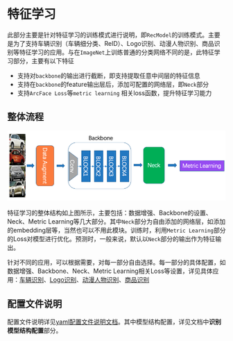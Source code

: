 # 特征学习

此部分主要是针对特征学习的训练模式进行说明，即`RecModel`的训练模式。主要是为了支持车辆识别（车辆细分类、ReID）、Logo识别、动漫人物识别、商品识别等特征学习的应用。与在`ImageNet`上训练普通的分类网络不同的是，此特征学习部分，主要有以下特征

- 支持对`backbone`的输出进行截断，即支持提取任意中间层的特征信息
- 支持在`backbone`的feature输出层后，添加可配置的网络层，即`Neck`部分
- 支持`ArcFace Loss`等`metric learning` 相关loss函数，提升特征学习能力

## 整体流程

![](../../images/recognition/rec_pipeline.png)

特征学习的整体结构如上图所示，主要包括：数据增强、Backbone的设置、Neck、Metric Learning等几大部分。其中`Neck`部分为自由添加的网络层，如添加的embedding层等，当然也可以不用此模块。训练时，利用`Metric Learning`部分的Loss对模型进行优化。预测时，一般来说，默认以`Neck`部分的输出作为特征输出。

针对不同的应用，可以根据需要，对每一部分自由选择。每一部分的具体配置，如数据增强、Backbone、Neck、Metric Learning相关Loss等设置，详见具体应用：[车辆识别](./vehicle_recognition.md)、[Logo识别](./logo_recognition.md)、[动漫人物识别](./cartoon_character_recognition.md)、[商品识别](./product_recognition.md)

## 配置文件说明

配置文件说明详见[yaml配置文件说明文档](../tutorials/config.md)。其中模型结构配置，详见文档中**识别模型结构配置**部分。
